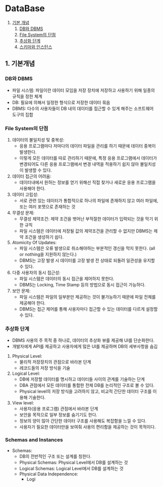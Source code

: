 # DataBase

01. [ 기본 개념 ]( #1-기본개념 )
    01. [ DB와 DBMS ]( #DB와-DBMS )
    02. [ File System의 단점 ]( #File-System의-단점 )
    03. [ 추상화 단계 ](#추상화-단계 )
    04. [ 스키마와 인스턴스 ](#Schemas-and-Instances)




## 1. 기본개념
### DB와 DBMS
- 파일 시스템: 파일이란 데이터 모임을 저장 장치에 저장하고 사용하기 위해 일종의 규칙을 정한 체계 
- DB: 필요에 의해서 일정한 형식으로 저장한 데이터 묶음
- DBMS: 다수의 사용자들이 DB 내의 데이터를 접근할 수 있게 해주는 소프트웨어 도구의 집합

### File System의 단점

1. 데이터의 불일치성 및 중복성:
    - 응용 프로그램마다 저마다의 데이터 파일을 관리를 하기 때문에 데이터 중복이 발생한다.
    -  이렇게 모든 데이터를 따로 관리하기 때문에, 특정 응용 프로그램에서 데이터가 변경되어도 다른 응용 프로그램에서 변경 내역을 적용하기 쉽지 않아 불일치성이 발생할 수 있다. 
2. 데이터 접근의 어려움:
    - 데이터내에서 원하는 정보를 얻기 위해선 직접 찾거나 새로운 응용 프로그램을 사용해야 한다. 
3. 데이터 고립성:
    - 서로 관련 있는 데이터가 통합적으로 하나의 파일에 존재하지 않고 여러 파일에, 또는 여러 포맷으로 존재하는 것
4. 무결성 문제:
    - 무결성 제약조건: 제약 조건을 벗어난 부적절한 데이터가 입력되는 것을 막기 위한 규칙
    - 파일 시스템은 데이터에 저장될 값의 제약조건을 관리할 수 없지만 DBMS는 제약 조건을 생성하기 쉽다.
5. Atomicity Of Updates:
    - 파일 시스템은 오류 발생으로 취소해야하는 부분적인 갱신을 막지 못한다. (all or nothing을 지원하지 않는다.)
    - DBMS는 고장 발생 시 데이터를 고장 발생 전 상태로 되돌려 일관성을 유지할 수 있다.
6. 다중 사용자의 동시 접근성:
    - 파일 시스템은 데이터의 동시 접근을 제어하지 못한다.
    - DBMS는 Locking, Time Stamp 등의 방법으로 동시 접근이 가능하다.
7. 보안 문제:
    - 파일 시스템은 파일의 일부분만 제공하는 것이 불가능하기 때문에 파일 전체를 제공해야 한다.
    - DBMS는 접근 제어를 통해 사용자마다 접근할 수 있는 데이터를 다르게 설정할 수 있다.

### 추상화 단계
- DBMS 사용의 주 목적 중 하나로, 데이터의 추상화 뷰를 제공해 UI를 단순화한다.
- 개발자에게 API를 제공하고 사용자에게 많은 UI를 제공하며 DB의 세부사항을 숨김

1. Physical Level:
    - 물리적 저장장치의 관점으로 바라본 단계
    - 레코드들의 저장 방식을 기술
2. Logical Level:
    - DB에 저장할 데이터를 명시하고 데이터들 사이의 관계를 기술하는 단계
    - DBA 관점에서 모든 데이터를 통합한 전체 DB를 논리적인 구조로 볼 수 있다.
    - Physical level의 저장 방식을 고려하지 않고, 비교적 간단한 데이터 구조를 이용해 기술한다.
3. View level:
    - 사용자(응용 프로그램) 관점에서 바라본 단계
    - 보안을 목적으로 일부 정보를 숨기기도 한다.
    - 정보의 양이 많아 간단한 데이터 구조를 사용해도 복잡함을 느낄 수 있다.
    - 사용자가 필요한 데이터만을 보여줘 사용의 편리함을 제공하는 것이 목적이다.

### Schemas and Instances
- Schemas:
    - DB의 전반적인 구조 또는 설계를 칭한다.
    - Physical Schemas: Physical Level에서 DB를 설계하는 것
    - Logical Schemas: Logical Level에서 DB를 설계하는 것
    - Physical Data Independence:
        - Logi
